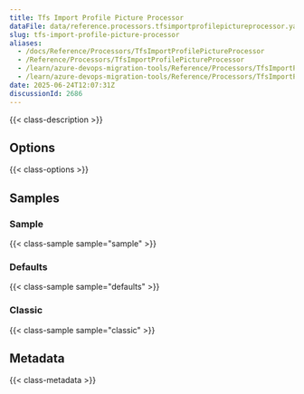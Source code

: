 ```yaml
---
title: Tfs Import Profile Picture Processor
dataFile: data/reference.processors.tfsimportprofilepictureprocessor.yaml
slug: tfs-import-profile-picture-processor
aliases:
  - /docs/Reference/Processors/TfsImportProfilePictureProcessor
  - /Reference/Processors/TfsImportProfilePictureProcessor
  - /learn/azure-devops-migration-tools/Reference/Processors/TfsImportProfilePictureProcessor
  - /learn/azure-devops-migration-tools/Reference/Processors/TfsImportProfilePictureProcessor/index.md
date: 2025-06-24T12:07:31Z
discussionId: 2686
---
```


{{< class-description >}}

## Options

{{< class-options >}}

## Samples

### Sample

{{< class-sample sample="sample" >}}

### Defaults

{{< class-sample sample="defaults" >}}

### Classic

{{< class-sample sample="classic" >}}

## Metadata

{{< class-metadata >}}
